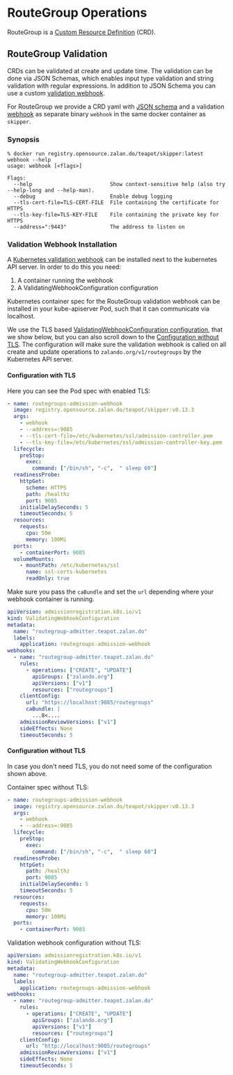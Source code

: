 # RouteGroup Operations

RouteGroup is a [Custom Resource
Definition](https://kubernetes.io/docs/tasks/extend-kubernetes/custom-resources/custom-resource-definitions/)
(CRD).

## RouteGroup Validation

CRDs can be validated at create and update time. The
validation can be done via JSON Schemas, which enables input type
validation and string validation with regular expressions.
In addition to JSON Schema you can use a custom [validation webhook](https://kubernetes.io/docs/reference/access-authn-authz/admission-controllers/#validatingadmissionwebhook).

For RouteGroup we provide a CRD yaml with [JSON
schema](https://github.com/zalando/skipper/blob/master/dataclients/kubernetes/deploy/apply/routegroups_crd.yaml)
and a validation [webhook](https://github.com/zalando/skipper/tree/master/cmd/webhook) as separate binary `webhook` in the same
docker container as `skipper`.

### Synopsis

```
% docker run registry.opensource.zalan.do/teapot/skipper:latest webhook --help
usage: webhook [<flags>]

Flags:
  --help                         Show context-sensitive help (also try --help-long and --help-man).
  --debug                        Enable debug logging
  --tls-cert-file=TLS-CERT-FILE  File containing the certificate for HTTPS
  --tls-key-file=TLS-KEY-FILE    File containing the private key for HTTPS
  --address=":9443"              The address to listen on
```

### Validation Webhook Installation

A [Kubernetes validation
webhook](https://kubernetes.io/docs/reference/access-authn-authz/admission-controllers/#validatingadmissionwebhook)
can be installed next to the kubernetes API server. In order to do
this you need:

1. A container running the webhook
2. A ValidatingWebhookConfiguration configuration

Kubernetes container spec for the RouteGroup validation webhook can
be installed in your kube-apiserver Pod, such that it can communicate
via localhost.

We use the TLS based [ValidatingWebhookConfiguration
configuration](https://github.com/zalando-incubator/kubernetes-on-aws/blob/dev/cluster/manifests/01-admission-control/routegroups-webhook.yaml),
that we show below, but you can also scroll down to the [Configuration
without TLS](#configuration-without-tls). The configuration will make sure the validation
webhook is called on all create and update
operations to `zalando.org/v1/routegroups` by the Kubernetes API server.

#### Configuration with TLS
Here you can see the Pod spec with enabled TLS:

```yaml
- name: routegroups-admission-webhook
  image: registry.opensource.zalan.do/teapot/skipper:v0.13.3
  args:
    - webhook
    - --address=:9085
    - --tls-cert-file=/etc/kubernetes/ssl/admission-controller.pem
    - --tls-key-file=/etc/kubernetes/ssl/admission-controller-key.pem
  lifecycle:
    preStop:
      exec:
        command: ["/bin/sh", "-c",  " sleep 60"]
  readinessProbe:
    httpGet:
      scheme: HTTPS
      path: /healthz
      port: 9085
    initialDelaySeconds: 5
    timeoutSeconds: 5
  resources:
    requests:
      cpu: 50m
      memory: 100Mi
  ports:
    - containerPort: 9085
  volumeMounts:
    - mountPath: /etc/kubernetes/ssl
      name: ssl-certs-kubernetes
      readOnly: true
```

Make sure you pass the `caBundle` and set the `url` depending where your webhook container is running.
```yaml
apiVersion: admissionregistration.k8s.io/v1
kind: ValidatingWebhookConfiguration
metadata:
  name: "routegroup-admitter.teapot.zalan.do"
  labels:
    application: routegroups-admission-webhook
webhooks:
  - name: "routegroup-admitter.teapot.zalan.do"
    rules:
      - operations: ["CREATE", "UPDATE"]
        apiGroups: ["zalando.org"]
        apiVersions: ["v1"]
        resources: ["routegroups"]
    clientConfig:
      url: "https://localhost:9085/routegroups"
      caBundle: |
        ...8<....
    admissionReviewVersions: ["v1"]
    sideEffects: None
    timeoutSeconds: 5
```

#### Configuration without TLS

In case you don't need TLS, you do not need some of the configuration
shown above.

Container spec without TLS:

```yaml
- name: routegroups-admission-webhook
  image: registry.opensource.zalan.do/teapot/skipper:v0.13.3
  args:
    - webhook
    - --address=:9085
  lifecycle:
    preStop:
      exec:
        command: ["/bin/sh", "-c",  " sleep 60"]
  readinessProbe:
    httpGet:
      path: /healthz
      port: 9085
    initialDelaySeconds: 5
    timeoutSeconds: 5
  resources:
    requests:
      cpu: 50m
      memory: 100Mi
  ports:
    - containerPort: 9085
```

Validation webhook configuration without TLS:

```yaml
apiVersion: admissionregistration.k8s.io/v1
kind: ValidatingWebhookConfiguration
metadata:
  name: "routegroup-admitter.teapot.zalan.do"
  labels:
    application: routegroups-admission-webhook
webhooks:
  - name: "routegroup-admitter.teapot.zalan.do"
    rules:
      - operations: ["CREATE", "UPDATE"]
        apiGroups: ["zalando.org"]
        apiVersions: ["v1"]
        resources: ["routegroups"]
    clientConfig:
      url: "http://localhost:9085/routegroups"
    admissionReviewVersions: ["v1"]
    sideEffects: None
    timeoutSeconds: 5
```
